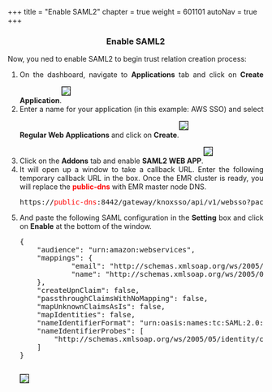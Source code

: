 +++
title = "Enable SAML2"
chapter = true
weight = 601101
autoNav = true
+++

<center><h3>Enable SAML2</h3></center>

<div style="text-align: justify">
    Now, you ned to enable SAML2 to begin trust relation creation process:
    <ol>
        <li>On the dashboard, navigate to <b>Applications</b> tab and click on <b>Create Application</b>.<img src="/images/auth2.png" style="margin:15px 0px; border:1px solid black"/></li>
        <li>Enter a name for your application (in this example: AWS SSO) and select <b>Regular Web Applications</b> and click on <b>Create</b>.<img src="/images/auth3.png" style="margin:15px 0px; border:1px solid black"/></li>
        <li>Click on the <b>Addons</b> tab and enable <b>SAML2 WEB APP</b>.<img src="/images/auth4.png" style="margin:15px 0px; border:1px solid black"/></li>
        <li>It will open up a window to take a callback URL. Enter the following temporary callback URL in the box. Once the EMR cluster is ready, you will replace the <font color="red"><b>public-dns</b></font> with EMR master node DNS.<pre>https://<font color="red">public-dns</font>:8442/gateway/knoxsso/api/v1/websso?pac4jCallback=true&client_name=SAML2Client</pre></li>
        <li>And paste the following SAML configuration in the <b>Setting</b> box and click on <b>Enable</b> at the bottom of the window.<pre>{
    "audience": "urn:amazon:webservices",
    "mappings": {
            "email": "http://schemas.xmlsoap.org/ws/2005/05/identity/claims/emailaddress",
            "name": "http://schemas.xmlsoap.org/ws/2005/05/identity/claims/name"
    },
    "createUpnClaim": false,
    "passthroughClaimsWithNoMapping": false,
    "mapUnknownClaimsAsIs": false,
    "mapIdentities": false,
    "nameIdentifierFormat": "urn:oasis:names:tc:SAML:2.0:nameid-format:persistent",
    "nameIdentifierProbes": [
        "http://schemas.xmlsoap.org/ws/2005/05/identity/claims/emailaddress"
    ]
}</pre><img src="/images/auth5.png" style="margin:15px 0px; border:1px solid black"/></li>
    </ol>
</div>
